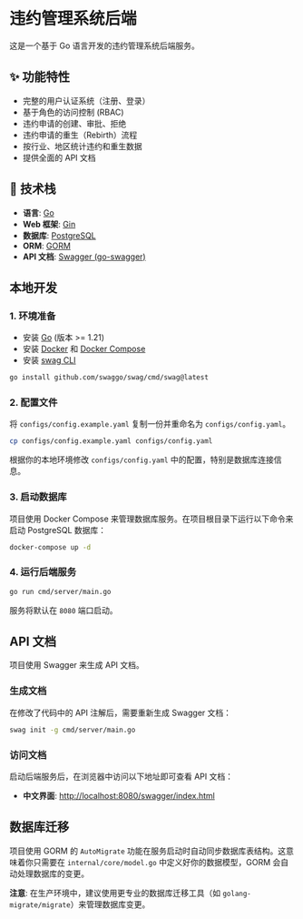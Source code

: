 # 违约管理系统后端

这是一个基于 Go 语言开发的违约管理系统后端服务。

## ✨ 功能特性

- 完整的用户认证系统（注册、登录）
- 基于角色的访问控制 (RBAC)
- 违约申请的创建、审批、拒绝
- 违约申请的重生（Rebirth）流程
- 按行业、地区统计违约和重生数据
- 提供全面的 API 文档

## 🚀 技术栈

- **语言**: [Go](https://golang.org/)
- **Web 框架**: [Gin](https://gin-gonic.com/)
- **数据库**: [PostgreSQL](https://www.postgresql.org/)
- **ORM**: [GORM](https://gorm.io/)
- **API 文档**: [Swagger (go-swagger)](https://github.com/go-swagger/go-swagger)

## 本地开发

### 1. 环境准备

- 安装 [Go](https://golang.org/doc/install) (版本 >= 1.21)
- 安装 [Docker](https://www.docker.com/get-started) 和 [Docker Compose](https://docs.docker.com/compose/install/)
- 安装 [swag CLI](https://github.com/swaggo/swag)

```bash
go install github.com/swaggo/swag/cmd/swag@latest
```

### 2. 配置文件

将 `configs/config.example.yaml` 复制一份并重命名为 `configs/config.yaml`。

```bash
cp configs/config.example.yaml configs/config.yaml
```

根据你的本地环境修改 `configs/config.yaml` 中的配置，特别是数据库连接信息。

### 3. 启动数据库

项目使用 Docker Compose 来管理数据库服务。在项目根目录下运行以下命令来启动 PostgreSQL 数据库：

```bash
docker-compose up -d
```

### 4. 运行后端服务

```bash
go run cmd/server/main.go
```

服务将默认在 `8080` 端口启动。

## API 文档

项目使用 Swagger 来生成 API 文档。

### 生成文档

在修改了代码中的 API 注解后，需要重新生成 Swagger 文档：

```bash
swag init -g cmd/server/main.go
```

### 访问文档

启动后端服务后，在浏览器中访问以下地址即可查看 API 文档：

- **中文界面**: [http://localhost:8080/swagger/index.html](http://localhost:8080/swagger/index.html)

## 数据库迁移

项目使用 GORM 的 `AutoMigrate` 功能在服务启动时自动同步数据库表结构。这意味着你只需要在 `internal/core/model.go` 中定义好你的数据模型，GORM 会自动处理数据库的变更。

**注意**: 在生产环境中，建议使用更专业的数据库迁移工具（如 `golang-migrate/migrate`）来管理数据库变更。
